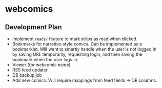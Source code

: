 # webcomics

## Development Plan
* Implement `reads/` feature to mark strips as read when clicked.
* Bookmarks for narrative-style comics. Can be implemented as a bookmarklet. Will want to smartly handle when the user is not logged in by saving URL temporarily, requesting login, and then saving the bookmark when the user logs in.
* Viewer (for webcomic name)
* RSS feed updater
* DB backup job
* Add new comics. Will require mappings from feed fields -> DB columns.
